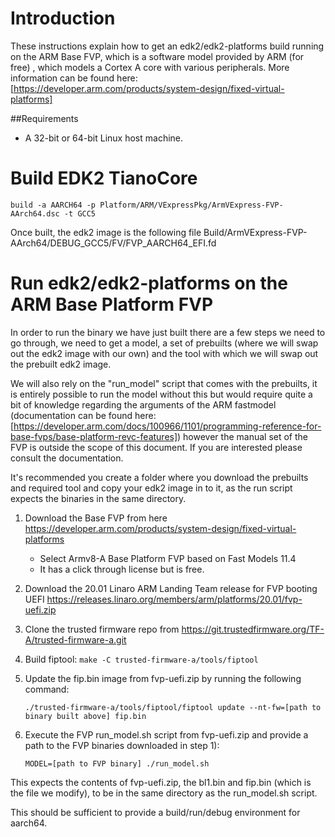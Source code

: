 # Introduction

These instructions explain how to get an edk2/edk2-platforms build running
on the ARM Base FVP, which is a software model provided by ARM (for free)
, which models a Cortex A core with various peripherals. More information
can be found here:
[https://developer.arm.com/products/system-design/fixed-virtual-platforms]

##Requirements
- A 32-bit or 64-bit Linux host machine.

# Build EDK2 TianoCore

`build -a AARCH64 -p Platform/ARM/VExpressPkg/ArmVExpress-FVP-AArch64.dsc -t GCC5`

Once built, the edk2 image is the following file Build/ArmVExpress-FVP-AArch64/DEBUG_GCC5/FV/FVP_AARCH64_EFI.fd

# Run edk2/edk2-platforms on the ARM Base Platform FVP

In order to run the binary we have just built there are a few steps we need to
go through, we need to get a model, a set of prebuilts (where we will swap out
the edk2 image with our own) and the tool with which we will swap out the
prebuilt edk2 image.

We will also rely on the "run_model" script that comes with the prebuilts, it
is entirely possible to run the model without this but would require quite a bit
of knowledge regarding the arguments of the ARM fastmodel (documentation can be found here:
[https://developer.arm.com/docs/100966/1101/programming-reference-for-base-fvps/base-platform-revc-features])
however the manual set of the FVP is outside the scope of this document. If you are interested
please consult the documentation.

It's recommended you create a folder where you download the prebuilts and
required tool and copy your edk2 image in to it, as the run script expects
the binaries in the same directory.

1. Download the Base FVP from here https://developer.arm.com/products/system-design/fixed-virtual-platforms

	- Select Armv8-A Base Platform FVP based on Fast Models 11.4
	- It has a click through license but is free.

2. Download the 20.01 Linaro ARM Landing Team release for FVP booting UEFI
https://releases.linaro.org/members/arm/platforms/20.01/fvp-uefi.zip

3. Clone the trusted firmware repo from https://git.trustedfirmware.org/TF-A/trusted-firmware-a.git

4. Build fiptool: `make -C trusted-firmware-a/tools/fiptool`

5. Update the fip.bin image from fvp-uefi.zip by running the following command:

    `./trusted-firmware-a/tools/fiptool/fiptool update --nt-fw=[path to binary built above] fip.bin`

6. Execute the FVP run_model.sh script from fvp-uefi.zip and provide a path to the FVP binaries
downloaded in step 1):

	`MODEL=[path to FVP binary] ./run_model.sh`

This expects the contents of fvp-uefi.zip, the bl1.bin and fip.bin (which is
the file we modify), to be in the same directory as the run_model.sh script.

This should be sufficient to provide a build/run/debug environment for aarch64.
